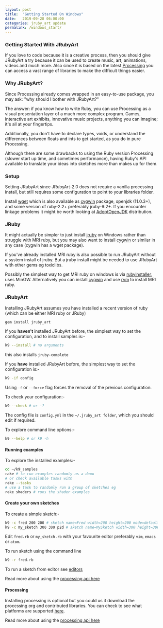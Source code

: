 ```yaml
---
layout: post
title:  "Getting Started On Windows"
date:   2019-09-28 06:00:00
categories: jruby_art update
permalink: /windows_start/
---
```

### Getting Started With JRubyArt ###

If you love to code because it is a creative process, then you should give JRubyArt a try because it can be used to create music, art, animations, videos and much more. Also since it is based on the latest [Processing][processing] you can access a vast range of libraries to make the difficult things easier.

### Why JRubyArt? ###

Since Processing already comes wrapped in an easy-to-use package, you may ask: "why should I bother with JRubyArt?"

The answer: if you know how to write Ruby, you can use Processing as a visual presentation layer of a much more complex program. Games, interactive art exhibits, innovative music projects, anything you can imagine; it's all at your fingertips.

Additionally, you don't have to declare types, voids, or understand the differences between floats and ints to get started, as you do in pure Processing.

Although there are some drawbacks to using the Ruby version Processing (slower start up time, and sometimes performance), having Ruby's API available to translate your ideas into sketches more than makes up for them.


### Setup

Setting JRubyArt since JRubyArt-2.0 does not require a vanilla processing install, but still requires some configuration to point to your libraries folder.

Install [wget][wget] which is also available as [cygwin][cygwin] package, openjdk (11.0.3+), and some version of ruby-2.2+ preferably jruby-9.2+. If you encounter linkage problems it might be worth looking at [AdoptOpenJDK][adopt] distribution.

### JRuby

It might actually be simpler to just install [jruby][jruby] on Windows rather
than struggle with MRI ruby, but you may also want to install [cygwin][cygwin] or similar in any case (cygwin has a wget package).

If you've already installed MRI ruby is also possible to run JRubyArt without a system install of jruby. But a jruby install might be needed to use JRubyArt with other gems eg toxiclibs.

Possibly the simplest way to get MRI ruby on windows is via [rubyinstaller][rubyinstaller], uses MinGW. Alternatively you can install [cygwin][cygwin] and use [rvm][rvm] to install MRI ruby.

### JRubyArt

Installing JRubyArt assumes you have installed a recent version of ruby (which can be either MRI ruby or JRuby)

```bash
gem install jruby_art
```

If you __haven't__ installed JRubyArt before, the simplest way to set the configuration, and to install samples is:-

```bash
k9 --install # no arguments
```

this also installs `jruby-complete`

If you __have__ installed JRubyArt before, the simplest way to set the configuration is:-

```bash
k9 -if config
```

Using `-f` or `--force` flag forces the removal of the previous configuration.

To check your configuration:-

```bash
k9 --check # or -?
```

The config file is `config.yml` in the `~/.jruby_art folder`, which you should edit if required.

To explore command line options:-

```bash
k9 --help # or k9 -h
```

#### Running examples

To explore the installed examples:-
```bash
cd ~/k9_samples
rake # to run examples randomly as a demo
# or check available tasks with
rake --tasks
# use a task to randomly run a group of sketches eg
rake shaders # runs the shader examples
```
#### Create your own sketches

To create a simple sketch:-
```bash
k9 -c fred 200 200 # sketch name=Fred width=200 height=200 mode=default
k9 -c my_sketch 300 300 p2d # sketch name=MySketch width=300 height=300 mode=P2D
```
Edit `fred.rb` or `my_sketch.rb` with your favourite editor preferably `vim`, `emacs` or `atom`.

To run sketch using the command line

```bash
k9 -r fred.rb
```

To run a sketch from editor see [editors][editors]

Read more about using the [processing api here][api]

#### Processing

Installing processing is optional but you could us it download the processing.org and contributed libraries.
You can check to see what platforms are supported [here][platforms].

Read more about using the [processing api here][api]

[adopt]:https://adoptopenjdk.net/
[api]: {{site.github.url}}/methods/processing_api
[ben]:https://blog.engineyard.com/2015/getting-started-with-ruby-processing
[processing]:https://processing.org/
[gem]:https://rubygems.org/gems/ruby-processing
[jrubyart]:https://rubygems.org/gems/jruby_art
[changes]:https://github.com/processing/processing/wiki/Changes-in-3.0
[official]:https://processing.org/download/?processing
[platforms]:https://github.com/processing/processing/wiki/Supported-Platforms
[wiki]:https://github.com/processing/processing/wiki/Supported-Platforms#java-9
[jruby]:https://github.com/jruby/jruby/wiki/GettingStarted
[atom]:{{site.github.url}}/editors/atom
[cygwin]:https://www.cygwin.com/
[rubyinstaller]:https://rubyinstaller.org/downloads/
[rvm]:https://blog.developwithpassion.com/2012/03/30/installing-rvm-with-cygwin-on-windows/
[casey]:https://github.com/processing/processing/wiki/FAQ
[wget]:http://gnuwin32.sourceforge.net/packages/wget.htm
[editors]: {{site.github.url}}/started/
